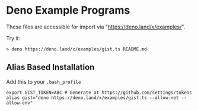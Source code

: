 # Deno Example Programs

These files are accessible for import via "https://deno.land/x/examples/".

Try it:

```
> deno https://deno.land/x/examples/gist.ts README.md
```

## Alias Based Installation

Add this to your `.bash_profile`

```
export GIST_TOKEN=ABC # Generate at https://github.com/settings/tokens
alias gist="deno https://deno.land/x/examples/gist.ts --allow-net --allow-env"
```
